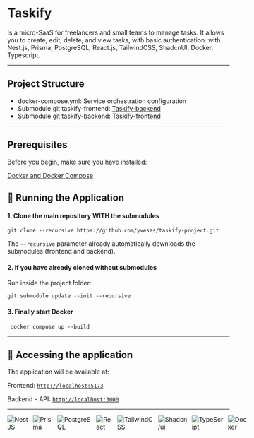 # Taskify

Is a micro-SaaS for freelancers and small teams to manage tasks. It allows you to create, edit, delete, and view tasks, with basic authentication.
with Nest.js, Prisma, PostgreSQL, React.js, TailwindCSS, ShadcnUI, Docker, Typescript.

---

## Project Structure

- docker-compose.yml: Service orchestration configuration
- Submodule git taskify-frontend: [Taskify-backend](https://github.com/yvesas/taskify-backend)
- Submodule git taskify-backend: [Taskify-frontend](https://github.com/yvesas/taskify-frontend)

---

## Prerequisites

Before you begin, make sure you have installed:

[Docker and Docker Compose](https://docs.docker.com/get-docker/)

## **🚀 Running the Application**

#### 1. Clone the main repository WITH the submodules

```
git clone --recursive https://github.com/yvesas/taskify-project.git
```

The `--recursive` parameter already automatically downloads the submodules (frontend and backend).


#### 2. If you have already cloned without submodules

Run inside the project folder:

```
git submodule update --init --recursive
```
#### 3. Finally start Docker

```
 docker compose up --build
```

---

## 🏁 Accessing the application

The application will be available at:

Frontend: [`http://localhost:5173`](http://localhost:5173)

Backend - API: [`http://localhost:3000`](http://localhost:3000)

---

<div data-badges style="display: flex; gap: 10px;">
    <img src="https://img.shields.io/badge/nestjs-%23E0234E.svg?style=for-the-badge&logo=nestjs&logoColor=white" alt="NestJS" />
    <img src="https://img.shields.io/badge/prisma-%232D3748.svg?style=for-the-badge&logo=prisma&logoColor=white" alt="Prisma" />
    <img src="https://img.shields.io/badge/postgresql-4169e1?style=for-the-badge&logo=postgresql&logoColor=white" alt="PostgreSQL" />
    <img src="https://img.shields.io/badge/react-%2320232a.svg?style=for-the-badge&logo=react&logoColor=%2361DAFB" alt="React" />
    <img src="https://img.shields.io/badge/tailwindcss-%2338B2AC.svg?style=for-the-badge&logo=tailwind-css&logoColor=white" alt="TailwindCSS" />
    <img src="https://img.shields.io/badge/shadcn/ui-000000?style=for-the-badge&logo=shadcn/ui&logoColor=white" alt="Shadcn/ui" />  
    <img src="https://img.shields.io/badge/typescript-%23007ACC.svg?style=for-the-badge&logo=typescript&logoColor=white" alt="TypeScript" /> 
    <img src="https://img.shields.io/badge/docker-257bd6?style=for-the-badge&logo=docker&logoColor=white" alt="Docker" />
</div>
